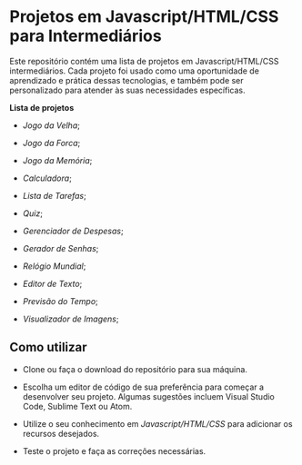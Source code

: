 # Projetos em Javascript/HTML/CSS para Intermediários

Este repositório contém uma lista de projetos em Javascript/HTML/CSS intermediários.
Cada projeto foi usado como uma oportunidade de aprendizado e prática dessas tecnologias, e também pode ser personalizado para atender às suas necessidades específicas.

**Lista de projetos**
- _Jogo da Velha_;

- _Jogo da Forca_;

- _Jogo da Memória_;

- _Calculadora_;

- _Lista de Tarefas_;

- _Quiz_;

- _Gerenciador de Despesas_;

- _Gerador de Senhas_;

- _Relógio Mundial_;

- _Editor de Texto_;

- _Previsão do Tempo_;

- _Visualizador de Imagens_;

## Como utilizar

- Clone ou faça o download do repositório para sua máquina.

- Escolha um editor de código de sua preferência para começar a desenvolver seu projeto. Algumas sugestões incluem Visual Studio Code, Sublime Text ou Atom.

- Utilize o seu conhecimento em _Javascript/HTML/CSS_ para adicionar os recursos desejados.

- Teste o projeto e faça as correções necessárias.
